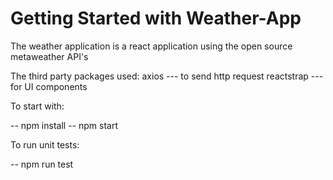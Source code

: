 # Getting Started with Weather-App

The weather application is a react application using the open source metaweather API's

The third party packages used:
  axios --- to send http request
  reactstrap --- for UI components

To start with:

-- npm install
-- npm start


To run unit tests:

-- npm run test

